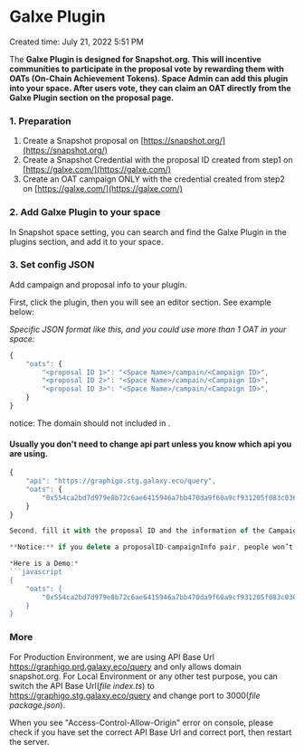 # Galxe Plugin

Created time: July 21, 2022 5:51 PM

The **Galxe Plugin is designed for Snapshot.org. This will incentive communities to participate in the proposal vote by rewarding them with OATs (On-Chain Achievement Tokens). Space Admin can add this plugin into your space. After users vote, they can claim an OAT directly from the Galxe Plugin section on the proposal page.**

### 1. Preparation

1. Create a Snapshot proposal on [https://snapshot.org/](https://snapshot.org/)
2. Create a Snapshot Credential with the proposal ID created from step1 on [https://galxe.com/](https://galxe.com/)
3. Create an OAT campaign ONLY with the credential created from step2 on [https://galxe.com/](https://galxe.com/)

### 2. Add Galxe Plugin to your space

In Snapshot space setting, you can search and find the Galxe Plugin in the plugins section, and add it to your space.

### 3. Set config JSON

Add campaign and proposal info to your plugin.

First, click the plugin, then you will see an editor section. See example below: 

*Specific JSON format like this, and you could use more than 1 OAT in your space:* 
```javascript
{
	"oats": {
		"<proposal ID 1>": "<Space Name>/campain/<Campaign ID>",
		"<proposal ID 2>": "<Space Name>/campain/<Campaign ID>",
		"<proposal ID 3>": "<Space Name>/campain/<Campaign ID>",
	}
}
```
notice: The domain should not included in <Space Name>.

#### Usually you don't need to change api part unless you know which api you are using.
```javascript
{
	"api": "https://graphigo.stg.galaxy.eco/query",
	"oats": {
		"0x554ca2bd7d979e8b72c6ae6415946a7bb470da9f60a9cf931205f083c03632a3": "jokey/campaign/GCixQUUqfE"
	}
}

Second, fill it with the proposal ID and the information of the Campaign which you would like to link with the proposal. If you have multiple proposals which all distribute OATs to voters, you can also add multiple proposalID-campaignInfo pairs at one time.

**Notice:** if you delete a proposalID-campaignInfo pair, people won’t see the OAT information on the page of your proposal even if the proposal ends or the OATs have already been distributed.

*Here is a Demo:*
```javascript
{
	"oats": {
		"0x554ca2bd7d979e8b72c6ae6415946a7bb470da9f60a9cf931205f083c03632a3": "galaxy/campaign/GCcqvUtDaM"
	}
}
```
### More

For Production Environment, we are using API Base Url https://graphigo.prd.galaxy.eco/query and only allows domain snapshot.org.
For Local Environment or any other test purpose, you can switch the API Base Url(*file index.ts*) to https://graphigo.stg.galaxy.eco/query and change port to 3000(*file package.json*).

When you see "Access-Control-Allow-Origin" error on console, please check if you have set the correct API Base Url and correct port, then restart the server.
